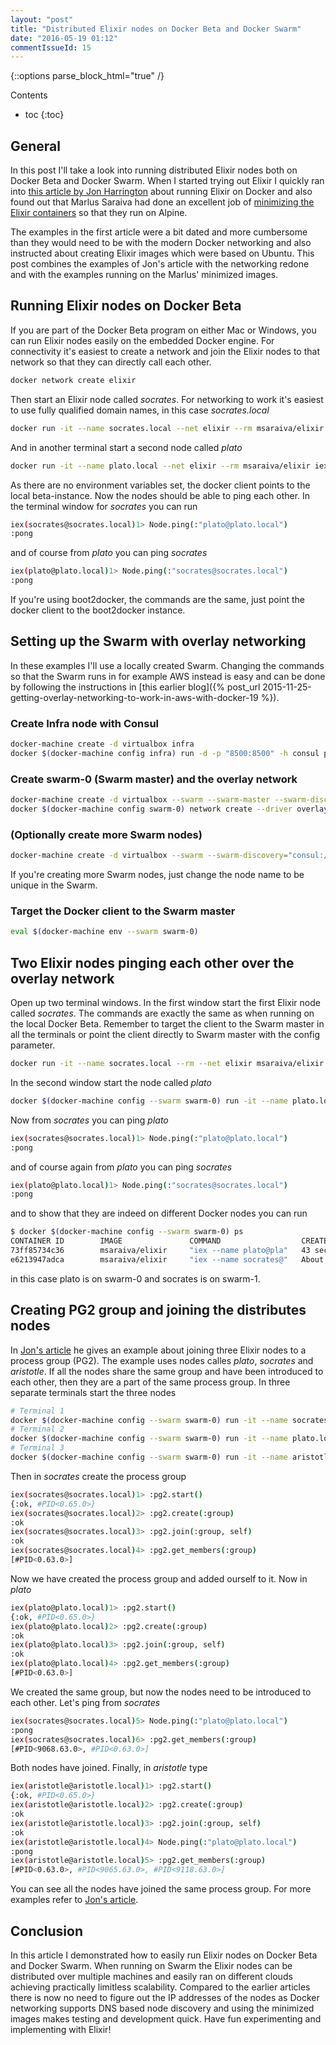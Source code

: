 ```yaml
---
layout: "post"
title: "Distributed Elixir nodes on Docker Beta and Docker Swarm"
date: "2016-05-19 01:12"
commentIssueId: 15
---
```


<!--lint disable -->
{::options parse_block_html="true" /}
<div class="toc">
Contents

<!--lint disable -->
* toc
{:toc}
</div>

## General

In this post I'll take a look into running distributed Elixir nodes both on
Docker Beta and Docker Swarm. When I started trying out Elixir I quickly ran
into [this article by Jon
Harrington](http://blog.jonharrington.org/elixir-and-docker/) about running
Elixir on Docker and also found out that Marlus Saraiva had done an excellent
job of [minimizing the Elixir
containers](https://github.com/msaraiva/alpine-erlang) so that they run on
Alpine.

The examples in the first article were a bit dated and more cumbersome than they
would need to be with the modern Docker networking and also instructed about
creating Elixir images which were based on Ubuntu. This post combines the
examples of Jon's article with the networking redone and with the examples
running on the Marlus' minimized images.

## Running Elixir nodes on Docker Beta

If you are part of the Docker Beta program on either Mac or Windows, you can run
Elixir nodes easily on the embedded Docker engine. For connectivity it's easiest
to create a network and join the Elixir nodes to that network so that they can
directly call each other.

~~~bash
docker network create elixir
~~~

Then start an Elixir node called _socrates_. For networking to work it's easiest
to use fully qualified domain names, in this case _socrates.local_

~~~bash
docker run -it --name socrates.local --net elixir --rm msaraiva/elixir iex --name socrates@socrates.local --cookie monster
~~~

And in another terminal start a second node called _plato_

~~~bash
docker run -it --name plato.local --net elixir --rm msaraiva/elixir iex --name plato@plato.local --cookie monster
~~~

As there are no environment variables set, the docker client points to the local
beta-instance. Now the nodes should be able to ping each other. In the terminal
window for _socrates_ you can run

~~~bash
iex(socrates@socrates.local)1> Node.ping(:"plato@plato.local")
:pong
~~~

and of course from _plato_ you can ping _socrates_

~~~bash
iex(plato@plato.local)1> Node.ping(:"socrates@socrates.local")
:pong
~~~

If you're using boot2docker, the commands are the same, just point the docker
client to the boot2docker instance.

## Setting up the Swarm with overlay networking

In these examples I'll use a locally created Swarm. Changing the commands so
that the Swarm runs in for example AWS instead is easy and can be done by
following the instructions in [this earlier blog]({% post_url
2015-11-25-getting-overlay-networking-to-work-in-aws-with-docker-19 %}).

### Create Infra node with Consul

~~~bash
docker-machine create -d virtualbox infra
docker $(docker-machine config infra) run -d -p "8500:8500" -h consul progrium/consul -server -bootstrap
~~~

### Create swarm-0 (Swarm master) and the overlay network

~~~bash
docker-machine create -d virtualbox --swarm --swarm-master --swarm-discovery="consul://$(docker-machine ip infra):8500" --engine-opt="cluster-store=consul://$(docker-machine ip infra):8500" --engine-opt="cluster-advertise=eth1:2376" swarm-0
docker $(docker-machine config swarm-0) network create --driver overlay elixir
~~~

### (Optionally create more Swarm nodes)

~~~bash
docker-machine create -d virtualbox --swarm --swarm-discovery="consul://$(docker-machine ip infra):8500" --engine-opt="cluster-store=consul://$(docker-machine ip infra):8500" --engine-opt="cluster-advertise=eth1:2376" swarm-1
~~~

If you're creating more Swarm nodes, just change the node name to be unique in
the Swarm.

### Target the Docker client to the Swarm master

~~~bash
eval $(docker-machine env --swarm swarm-0)
~~~

## Two Elixir nodes pinging each other over the overlay network

Open up two terminal windows. In the first window start the first Elixir node
called _socrates_. The commands are exactly the same as when running on the
local Docker Beta. Remember to target the client to the Swarm master in all the
terminals or point the client directly to Swarm master with the config
parameter.

~~~bash
docker run -it --name socrates.local --rm --net elixir msaraiva/elixir iex --name socrates@socrates.local --cookie monster
~~~

In the second window start the node called _plato_

~~~bash
docker $(docker-machine config --swarm swarm-0) run -it --name plato.local --rm --net elixir msaraiva/elixir iex --name plato@plato.local --cookie monster
~~~

Now from _socrates_ you can ping _plato_

~~~bash
iex(socrates@socrates.local)1> Node.ping(:"plato@plato.local")
:pong
~~~

and of course again from _plato_ you can ping _socrates_

~~~bash
iex(plato@plato.local)1> Node.ping(:"socrates@socrates.local")
:pong
~~~

and to show that they are indeed on different Docker nodes you can run

~~~bash
$ docker $(docker-machine config --swarm swarm-0) ps
CONTAINER ID        IMAGE               COMMAND                  CREATED              STATUS              PORTS               NAMES
73ff85734c36        msaraiva/elixir     "iex --name plato@pla"   43 seconds ago       Up 42 seconds                           swarm-0/plato.local
e6213947adca        msaraiva/elixir     "iex --name socrates@"   About a minute ago   Up About a minute                       swarm-1/socrates.local
~~~

in this case plato is on swarm-0 and socrates is on swarm-1.

## Creating PG2 group and joining the distributes nodes

In [Jon's article](http://blog.jonharrington.org/elixir-and-docker/) he gives an
example about joining three Elixir nodes to a process group (PG2). The example
uses nodes calles _plato_, _socrates_ and _aristotle_. If all the nodes share
the same group and have been introduced to each other, then they are a part of
the same process group. In three separate terminals start the three nodes

~~~bash
# Terminal 1
docker $(docker-machine config --swarm swarm-0) run -it --name socrates.local --rm --net elixir msaraiva/elixir iex --name socrates@socrates.local --cookie monster
# Terminal 2
docker $(docker-machine config --swarm swarm-0) run -it --name plato.local --rm --net elixir msaraiva/elixir iex --name plato@plato.local --cookie monster
# Terminal 3
docker $(docker-machine config --swarm swarm-0) run -it --name aristotle.local --rm --net elixir msaraiva/elixir iex --name aristotle@aristotle.local --cookie monster
~~~

Then in _socrates_ create the process group

~~~bash
iex(socrates@socrates.local)1> :pg2.start()
{:ok, #PID<0.65.0>}
iex(socrates@socrates.local)2> :pg2.create(:group)
:ok
iex(socrates@socrates.local)3> :pg2.join(:group, self)
:ok
iex(socrates@socrates.local)4> :pg2.get_members(:group)
[#PID<0.63.0>]
~~~

Now we have created the process group and added ourself to it. Now in _plato_

~~~bash
iex(plato@plato.local)1> :pg2.start()
{:ok, #PID<0.65.0>}
iex(plato@plato.local)2> :pg2.create(:group)
:ok
iex(plato@plato.local)3> :pg2.join(:group, self)
:ok
iex(plato@plato.local)4> :pg2.get_members(:group)
[#PID<0.63.0>]
~~~

We created the same group, but now the nodes need to be introduced to each
other. Let's ping from _socrates_

~~~bash
iex(socrates@socrates.local)5> Node.ping(:"plato@plato.local")
:pong
iex(socrates@socrates.local)6> :pg2.get_members(:group)
[#PID<9068.63.0>, #PID<0.63.0>]
~~~

Both nodes have joined. Finally, in _aristotle_ type

~~~bash
iex(aristotle@aristotle.local)1> :pg2.start()
{:ok, #PID<0.65.0>}
iex(aristotle@aristotle.local)2> :pg2.create(:group)
:ok
iex(aristotle@aristotle.local)3> :pg2.join(:group, self)
:ok
iex(aristotle@aristotle.local)4> Node.ping(:"plato@plato.local")
:pong
iex(aristotle@aristotle.local)5> :pg2.get_members(:group)
[#PID<0.63.0>, #PID<9065.63.0>, #PID<9118.63.0>]
~~~

You can see all the nodes have joined the same process group. For more examples
refer to [Jon's article](http://blog.jonharrington.org/elixir-and-docker/).

## Conclusion

In this article I demonstrated how to easily run Elixir nodes on Docker Beta and
Docker Swarm. When running on Swarm the Elixir nodes can be distributed over
multiple machines and easily ran on different clouds achieving practically
limitless scalability. Compared to the earlier articles there is now no need to
figure out the IP addresses of the nodes as Docker networking supports DNS based
node discovery and using the minimized images makes testing and development
quick. Have fun experimenting and implementing with Elixir!
